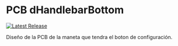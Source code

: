 # PCB dHandlebarBottom

[![Latest Release](https://img.shields.io/github/v/release/kaos-XIII/PCB_dHandlebar_Lateral?color=3D87CE&label=Latest&sort=semver&style=for-the-badge)](https://github.com/kaos-XIII/PCB_dHandlebar_Lateral/releases/latest)

Diseño de la PCB de la maneta que tendra el boton de configuración.
